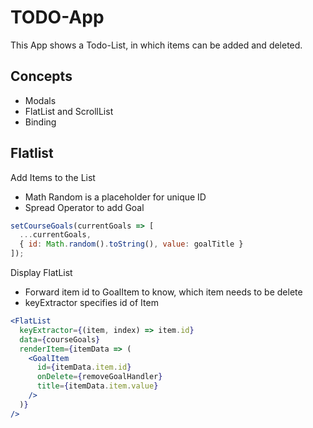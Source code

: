 # TODO-App
This App shows a Todo-List, in which items can be added and deleted.

## Concepts
- Modals
- FlatList and ScrollList
- Binding

## Flatlist
Add Items to the List
- Math Random is a placeholder for unique ID
- Spread Operator to add Goal
```jsx
setCourseGoals(currentGoals => [
  ...currentGoals,
  { id: Math.random().toString(), value: goalTitle }
]);
```

Display FlatList
- Forward item id to GoalItem to know, which item needs to be delete
- keyExtractor specifies id of Item
```jsx 
<FlatList
  keyExtractor={(item, index) => item.id}
  data={courseGoals}
  renderItem={itemData => (
    <GoalItem
      id={itemData.item.id}
      onDelete={removeGoalHandler}
      title={itemData.item.value}
    />
  )}
/>
```
